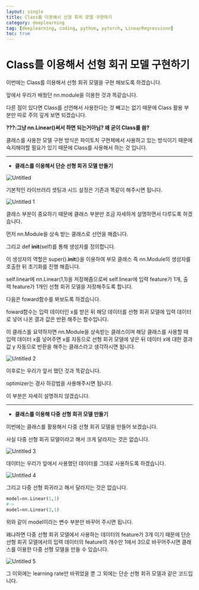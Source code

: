 ```yaml
---
layout: single
title: Class를 이용해서 선형 회귀 모델 구현하기
category: deeplearning
tag: [deeplearning, coding, python, pytorch, LinearRegressionn]
toc: true 
---
```

# Class를 이용해서 선형 회귀 모델 구현하기

이번에는 Class를 이용해서 선형 회귀 모델을 구현 해보도록 하겠습니다.

앞에서 우리가 배웠던 nn.module을 이용한 것과 똑같습니다.

다른 점이 있다면 Class를 선언해서 사용한다는 것 빼고는 없기 때문에 Class 활용 부분만 따로 주의 깊게 보면 되겠습니다.

**???:그냥 nn.Linear()써서 하면 되는거아님? 왜 굳이 Class를 씀?**

클래스를 사용한 모델 구현 방식은 파이토치 구현체에서 사용하고 있는 방식이기 때문에 숙지해야할 필요가 있기 때문에 Class를 사용해서 하는 것 입니다.

---

- **클래스를 이용해서 단순 선형 회귀 모델 만들기**

![Untitled](https://github.com/jusunglee-ai/jusunglee-ai.github.io/assets/125032849/fea317f0-9cdc-4366-bcdf-0c195d2f96ca)

기본적인 라이브러리 셋팅과 시드 설정은 기존과 똑같이 해주시면 됩니다.

![Untitled 1](https://github.com/jusunglee-ai/jusunglee-ai.github.io/assets/125032849/352fec6f-7175-46df-9047-f687508ebaf9)

클래스 부분이 중요하기 때문에 클래스 부분만 조금 자세하게 설명하면서 다루도록 하겠습니다.

먼저 nn.Module을 상속 받는 클래스로 선언을 해줍니다.

그리고 def __init__(self)를 통해 생성자를 정의합니다.

이 생성자의 역할은 super().__init__()을 이용하여 부모 클래스 즉 nn.Module의 생성자를 호출한 뒤 초기화를 진행 해줍니다.

self.linear에 nn.Linear(1,1)을 저장해줌으로써 self.linear에 입력 feature가 1개, 출력 feature가 1개인 선형 회귀 모델을 저장해주도록 합니다.

다음은 foward함수를 봐보도록 하겠습니다.

foward함수는 입력 데이터인 x를 받은 뒤 해당 데이터를 선형 회귀 모델에 입력 데이터로 넣어 나온 결과 값은 반환 해주는 함수입니다.

이 클래스를 요약하자면 nn.Module을 상속받는 클래스이며 해당 클래스를 사용할 때 입력 데이터 x를 넣어주면 x를 자동으로 선형 회귀 모델에 넣은 뒤 데이터 x에 대한 결과 값 y 자동으로 반환을 해주는 클래스라고 생각하시면 됩니다.

![Untitled 2](https://github.com/jusunglee-ai/jusunglee-ai.github.io/assets/125032849/117952a8-6ad2-41e2-8d00-feede5bcb9c5)

이후로는 우리가 앞서 했던 것과 똑같습니다.

optimizer는 경사 하강법을 사용해주시면 됩니다.

이 부분은 자세히 설명하지 않겠습니다.

---

- **클래스를 이용해 다중 선형 회귀 모델 만들기**

이번에는 클래스를 활용해서 다중 선형 회귀 모델을 만들어 보겠습니다.

사실 다중 선형 회귀 모델이라고 해서 크게 달라지는 것은 없습니다.

![Untitled 3](https://github.com/jusunglee-ai/jusunglee-ai.github.io/assets/125032849/d50f54d6-7870-4924-8d8f-fd329a6c352f)

데이터는 우리가 앞에서 사용했던 데이터를 그대로 사용하도록 하겠습니다.

![Untitled 4](https://github.com/jusunglee-ai/jusunglee-ai.github.io/assets/125032849/645e9edc-b5fb-4b64-99ba-9d058f4a32d3)

그리고 다중 선형 회귀라고 해서 달라지는 것은 없습니다.

```python
model=nn.Linear(1,1)
#->
model=nn.Linear(3,1)
```

위와 같이 model이라는 변수 부분만 바꾸어 주시면 됩니다.

왜냐하면 다중 선형 회귀 모델에서 사용하는 데이터의 feature가 3개 이기 때문에 단순 선형 회귀 모델에서의 입력 데이터의 feature의 개수만 1에서 3으로 바꾸어주시면 클래스를 이용한 다중 선형 모델을 만들 수 있습니다.

![Untitled 5](https://github.com/jusunglee-ai/jusunglee-ai.github.io/assets/125032849/94aa8ded-60a5-4750-9fe1-1ad92e516be8)

그 이외에는 learning rate만 바뀌었을 뿐 그 외에는 단순 선형 회귀 모델과 같은 코드입니다.

